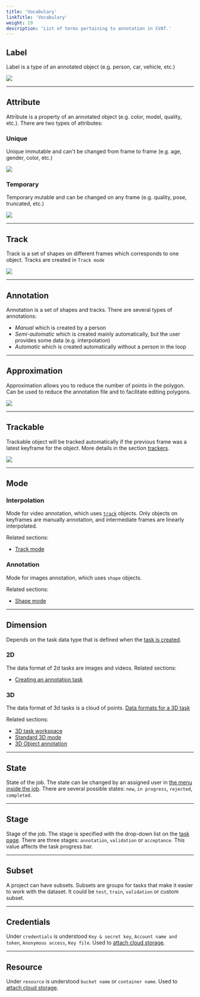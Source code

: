 ```yaml
---
title: 'Vocabulary'
linkTitle: 'Vocabulary'
weight: 19
description: 'List of terms pertaining to annotation in CVAT.'
---
```

## Label
Label is a type of an annotated object (e.g. person, car, vehicle, etc.)

![](/images/image032_detrac.jpg)

---

## Attribute
Attribute is a property of an annotated object (e.g. color, model,
quality, etc.). There are two types of attributes:

### Unique
Unique immutable and can't be changed from frame to frame (e.g. age, gender, color, etc.)

  ![](/images/image073.jpg)

### Temporary
Temporary mutable and can be changed on any frame (e.g. quality, pose, truncated, etc.)

  ![](/images/image072.jpg)

---

## Track
Track is a set of shapes on different frames which corresponds to one object.
Tracks are created in `Track mode`

![](/images/gif003_detrac.gif)

---

## Annotation
Annotation is a set of shapes and tracks. There are several types of annotations:

- _Manual_ which is created by a person
- _Semi-automatic_ which is created mainly automatically, but the user provides some data (e.g. interpolation)
- _Automatic_ which is created automatically without a person in the loop

---

## Approximation
Approximation allows you to reduce the number of points in the polygon.
Can be used to reduce the annotation file and to facilitate editing polygons.

![](/images/approximation_accuracy.gif)

---

## Trackable
Trackable object will be tracked automatically if the previous frame was
a latest keyframe for the object. More details in the section [trackers](/docs/manual/advanced/ai-tools/#trackers).

![](/images/tracker_indication_detrac.jpg)

---

## Mode

### Interpolation
Mode for video annotation, which uses [`track`](#track) objects.
Only objects on keyframes are manually annotation, and intermediate frames are linearly interpolated.

Related sections:
- [Track mode](/docs/manual/basics/track-mode-basics/)

### Annotation
Mode for images annotation, which uses `shape` objects.

Related sections:
- [Shape mode](/docs/manual/basics/shape-mode-basics/)

---

## Dimension

Depends on the task data type that is defined when the [task is created](/docs/manual/basics/creating_an_annotation_task/).

### 2D

The data format of 2d tasks are images and videos.
Related sections:
- [Creating an annotation task](/docs/manual/basics/creating_an_annotation_task/)

### 3D

The data format of 3d tasks is a cloud of points.
[Data formats for a 3D task](/docs/manual/basics/creating_an_annotation_task/#data-formats-for-a-3d-task)

Related sections:
- [3D task workspace](/docs/manual/basics/3d-task-workspace/)
- [Standard 3D mode](/docs/manual/basics/standard-3d-mode-basics/)
- [3D Object annotation](/docs/manual/basics/3d-object-annotation-basics/)

---

## State
State of the job. The state can be changed by an assigned user in [the menu inside the job](/docs/manual/basics/top-panel/).
There are several possible states: `new`, `in progress`, `rejected`, `completed`.

---

## Stage
Stage of the job. The stage is specified with the drop-down list on the [task page](/docs/manual/basics/tasks-page/).
There are three stages: `annotation`, `validation` or `acceptance`. This value affects the task progress bar.

---

## Subset
A project can have subsets. Subsets are groups for tasks that make it easier to work with the dataset.
It could be `test`, `train`, `validation` or custom subset.

---

## Credentials
Under `credentials` is understood `Key & secret key`, `Account name and token`, `Anonymous access`, `Key file`.
Used to [attach cloud storage](/docs/manual/basics/attach-cloud-storage/#attach-new-cloud-storage).

---

## Resource

Under `resource` is understood `bucket name` or `container name`.
Used to [attach cloud storage](/docs/manual/basics/attach-cloud-storage/#attach-new-cloud-storage).
